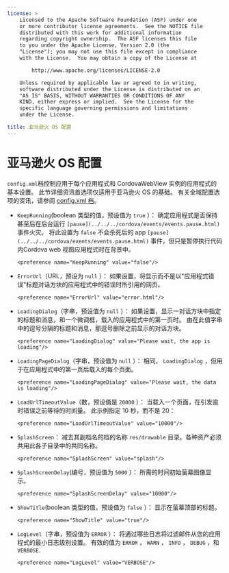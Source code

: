 ```yaml
---
license: >
    Licensed to the Apache Software Foundation (ASF) under one
    or more contributor license agreements.  See the NOTICE file
    distributed with this work for additional information
    regarding copyright ownership.  The ASF licenses this file
    to you under the Apache License, Version 2.0 (the
    "License"); you may not use this file except in compliance
    with the License.  You may obtain a copy of the License at

        http://www.apache.org/licenses/LICENSE-2.0

    Unless required by applicable law or agreed to in writing,
    software distributed under the License is distributed on an
    "AS IS" BASIS, WITHOUT WARRANTIES OR CONDITIONS OF ANY
    KIND, either express or implied.  See the License for the
    specific language governing permissions and limitations
    under the License.

title: 亚马逊火 OS 配置
---
```


# 亚马逊火 OS 配置

`config.xml`档控制应用于每个应用程式和 CordovaWebView 实例的应用程式的基本设置。 此节详细资讯首选项仅适用于亚马逊火 OS 的基础。 有关全域配置选项的资讯，请参阅 [config.xml 档][1]。

 [1]: config_ref_index.md.html#The%20config.xml%20File

*   `KeepRunning`(boolean 类型的值，预设值为 `true` ）： 确定应用程式是否保持甚至后在后台运行 `[pause](../../../cordova/events/events.pause.html)` 事件火灾。 将此设置为 `false` 不会杀死后的 app `[pause](../../../cordova/events/events.pause.html)` 事件，但只是暂停执行代码内Cordova web 视图应用程式时在背景中。
    
        <preference name="KeepRunning" value="false"/>
        

*   `ErrorUrl`（URL，预设为 `null` ）： 如果设置，将显示而不是以"应用程式错误"标题对话方块的应用程式中的错误时所引用的网页。
    
        <preference name="ErrorUrl" value="error.html"/>
        

*   `LoadingDialog`（字串，预设值为 `null` ）： 如果设置，显示一对话方块中指定的标题和消息，和一个微调框，载入的应用程式中的第一页时。 由在此值字串中的逗号分隔的标题和消息，那逗号删除之前显示的对话方块。
    
        <preference name="LoadingDialog" value="Please wait, the app is loading"/>
        

*   `LoadingPageDialog`（字串，预设值为 `null` ）： 相同， `LoadingDialog` ，但用于在应用程式中的第一页后载入的每个页面。
    
        <preference name="LoadingPageDialog" value="Please wait, the data is loading"/>
        

*   `LoadUrlTimeoutValue`（数，预设值是 `20000` ）： 当载入一个页面，在引发逾时错误之前等待的时间量。 此示例指定 10 秒，而不是 20：
    
        <preference name="LoadUrlTimeoutValue" value="10000"/>
        

*   `SplashScreen`： 减去其副档名的档的名称 `res/drawable` 目录。各种资产必须共用此各子目录中的共同名称。
    
        <preference name="SplashScreen" value="splash"/>
        

*   `SplashScreenDelay`(编号，预设值为 `5000` ）： 所需的时间初始萤幕图像显示。
    
        <preference name="SplashScreenDelay" value="10000"/>
        

*   `ShowTitle`(boolean 类型的值，预设值为 `false` ）： 显示在萤幕顶部的标题。
    
        <preference name="ShowTitle" value="true"/>
        

*   `LogLevel`（字串，预设值为 `ERROR` ）： 将通过哪些日志将过滤邮件从您的应用程式的最小日志级别设置。 有效的值为 `ERROR` ， `WARN` ， `INFO` ， `DEBUG` ，和`VERBOSE`.
    
        <preference name="LogLevel" value="VERBOSE"/>